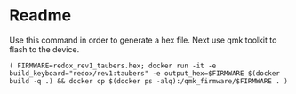 # Readme


Use this command in order to generate a hex file. Next use qmk toolkit to flash to the device.

```
( FIRMWARE=redox_rev1_taubers.hex; docker run -it -e build_keyboard="redox/rev1:taubers" -e output_hex=$FIRMWARE $(docker build -q .) && docker cp $(docker ps -alq):/qmk_firmware/$FIRMWARE . )
```
